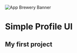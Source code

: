 ![App Brewery Banner](https://github.com/londonappbrewery/Images/blob/master/AppBreweryBanner.png)

# Simple Profile UI

## My first project



